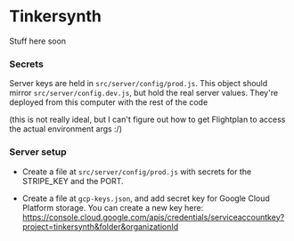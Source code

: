 # Tinkersynth

Stuff here soon

### Secrets

Server keys are held in `src/server/config/prod.js`. This object should mirror
`src/server/config.dev.js`, but hold the real server values. They're deployed
from this computer with the rest of the code

(this is not really ideal, but I can't figure out how to get Flightplan to access the actual environment args :/)

### Server setup

- Create a file at `src/server/config/prod.js` with secrets for the STRIPE_KEY and the PORT.

- Create a file at `gcp-keys.json`, and add secret key for Google Cloud Platform storage. You can create a new key here: https://console.cloud.google.com/apis/credentials/serviceaccountkey?project=tinkersynth&folder&organizationId
